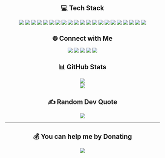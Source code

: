 
<h2 align="center">💻 Tech Stack</h2>

<p align="center">
  <img src="https://img.shields.io/badge/PowerShell-%235391FE.svg?style=for-the-badge&logo=powershell&logoColor=white"/>
  <img src="https://img.shields.io/badge/Python-3776AB?logo=python&logoColor=white&style=for-the-badge"/>
  <img src="https://img.shields.io/badge/html5-%23E34F26.svg?style=for-the-badge&logo=html5&logoColor=white"/>
  <img src="https://img.shields.io/badge/Windows%20Terminal-%234D4D4D.svg?style=for-the-badge&logo=windows-terminal&logoColor=white"/>
  <img src="https://img.shields.io/badge/AWS-%23FF9900.svg?style=for-the-badge&logo=amazon-aws&logoColor=white"/>
  <img src="https://img.shields.io/badge/apache-%23D42029.svg?style=for-the-badge&logo=apache&logoColor=white"/>
  <img src="https://img.shields.io/badge/mysql-4479A1.svg?style=for-the-badge&logo=mysql&logoColor=white"/>
  <img src="https://img.shields.io/badge/Amazon%20DynamoDB-4053D6?style=for-the-badge&logo=Amazon%20DynamoDB&logoColor=white"/>
  <img src="https://img.shields.io/badge/Supabase-3ECF8E?style=for-the-badge&logo=supabase&logoColor=white"/>
  <img src="https://img.shields.io/badge/firebase-a08021?style=for-the-badge&logo=firebase&logoColor=ffcd34"/>
  <img src="https://img.shields.io/badge/Canva-%2300C4CC.svg?style=for-the-badge&logo=Canva&logoColor=white"/>
  <img src="https://img.shields.io/badge/github-%23121011.svg?style=for-the-badge&logo=github&logoColor=white"/>
  <img src="https://img.shields.io/badge/git-%23F05033.svg?style=for-the-badge&logo=git&logoColor=white"/>
  <img src="https://img.shields.io/badge/github%20actions-%232671E5.svg?style=for-the-badge&logo=githubactions&logoColor=white"/>
  <img src="https://img.shields.io/badge/Notion-%23000000.svg?style=for-the-badge&logo=notion&logoColor=white"/>
  <img src="https://img.shields.io/badge/-Raspberry_Pi-C51A4A?style=for-the-badge&logo=Raspberry-Pi"/>
  <img src="https://img.shields.io/badge/Twilio-F22F46?style=for-the-badge&logo=Twilio&logoColor=white"/>
  <img src="https://img.shields.io/badge/ea-%23000000.svg?style=for-the-badge&logo=ea&logoColor=white"/>
  <img src="https://img.shields.io/badge/epicgames-%23313131.svg?style=for-the-badge&logo=epicgames&logoColor=white"/>
  <img src="https://img.shields.io/badge/PSN-%230070D1.svg?style=for-the-badge&logo=Playstation&logoColor=white"/>
  <img src="https://img.shields.io/badge/steam-%23000000.svg?style=for-the-badge&logo=steam&logoColor=white"/>
</p>

<h2 align="center">🌐 Connect with Me</h2>

<p align="center">
  <a href="https://discord.gg/1399779982322040882"><img src="https://img.shields.io/badge/Discord-%237289DA.svg?logo=discord&logoColor=white&style=for-the-badge" /></a>
  <a href="https://stackoverflow.com/users/31296027"><img src="https://img.shields.io/badge/-Stackoverflow-FE7A16?logo=stack-overflow&logoColor=white&style=for-the-badge" /></a>
  <a href="https://twitch.tv/ttvjay166"><img src="https://img.shields.io/badge/Twitch-%239146FF.svg?logo=Twitch&logoColor=white&style=for-the-badge" /></a>
  <a href="https://x.com/_johnsonjoshua"><img src="https://img.shields.io/badge/X-black.svg?logo=X&logoColor=white&style=for-the-badge" /></a>
  <a href="mailto:trillions22@hotmail.com"><img src="https://img.shields.io/badge/Email-D14836?logo=gmail&logoColor=white&style=for-the-badge" /></a>
</p>

<h2 align="center">📊 GitHub Stats</h2>

<p align="center">
  <img src="https://nirzak-streak-stats.vercel.app/?user=johnsonjoshua16&theme=dark&hide_border=true"/><br/>
  <img src="https://github-readme-stats.vercel.app/api/top-langs/?username=johnsonjoshua16&theme=dark&hide_border=true&include_all_commits=true&count_private=false&layout=compact"/>
</p>


<h2 align="center">✍️ Random Dev Quote</h2>

<p align="center">
  <img src="https://quotes-github-readme.vercel.app/api?type=horizontal&theme=radical"/>
</p>

---

<p align="center">

</p>

<h2 align="center">💰 You can help me by Donating</h2>

<p align="center">
  <a href="https://paypal.me/squared18372"><img src="https://img.shields.io/badge/PayPal-00457C?style=for-the-badge&logo=paypal&logoColor=white"/></a>
</p>




